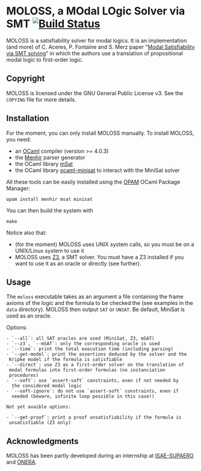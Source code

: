    # MOLOSS, a MOdal LOgic Solver via SMT [![Build Status](https://travis-ci.org/Meleagant/MOLOSS.svg?branch=master)](https://travis-ci.org/Meleagant/MOLOSS)

MOLOSS is a satisfiability solver for modal logics. It is an
implementation (and more) of C. Aceres, P. Fontaine and S. Merz paper
"[Modal Satisfiability via SMT solving](https://doi.org/10.1007/978-3-319-15545-6_5)" in which the authors use a
translation of propositional modal logic to first-order
logic.

## Copyright

   MOLOSS is licensed under the GNU General Public License v3. See
   the `COPYING` file for more details.

## Installation

   For the moment, you can only install MOLOSS manually. To install
   MOLOSS, you need:

   - an [OCaml](http://ocaml.org/) compiler (version >= 4.0.3)
   - the [Menhir](http://gallium.inria.fr/`fpottier/menhir/) parser generator
   - the OCaml library [mSat](https://github.com/Gbury/mSAT)
   - the OCaml library [ocaml-minisat](https://github.com/c-cube/ocaml-minisat) to interact with the MiniSat
     solver

   All these tools can be easily installed using the [OPAM](https://opam.ocaml.org/) OCaml
   Package Manager:

   ```shell
   opam install menhir msat minisat
   ```

   You can then build the system with

   ```shell
   make
   ```

   Notice also that:

   - (for the moment) MOLOSS uses UNIX system calls, so you must be on
     a UNIX/Linux system to use it
   - MOLOSS uses [Z3](https://github.com/Z3Prover/z3), a SMT solver.
	 You must have a Z3 installed
	 if you want to use it as an oracle or directly (see
     further).

## Usage

   The `moloss` executable takes as an argument a file containing the
   frame axioms of the logic and the formula to be checked the (see
   examples in the `data` directory). MOLOSS then output `SAT` or
   `UNSAT`. Be default, MiniSat is used as an oracle.

   Options:

    - `--all`: all SAT oracles are used (MiniSat, Z3, mSAT)
    - `--z3`, `--mSAT`: only the corresponding oracle is used
    - `--time`: print the total execution time (including parsing)
    - `--get-model`: print the assertions deduced by the solver and the
     Kripke model if the formula is satisfiable
    - `--direct`: use Z3 as a first-order solver on the translation of
     modal formulas into first-order formulas (no instanciation
     procedures)
    - `--soft`: use `assert-soft` constraints, even if not needed by
      the considered modal logic
    - `--soft-ignore`: do not use `assert-soft` constraints, even if
      needed (beware, infinite loop possible in this case!)

    Not yet avaible options:

    - `--get-proof`: print a proof unsatisfiability if the formula is
     unsatisfiable (Z3 only)


## Acknowledgments

   MOLOSS has been partly developed during an internship at
   [ISAE-SUPAERO](https://www.isae-supaero.fr/en/) and
   [ONERA](http://www.onera.fr/en).
